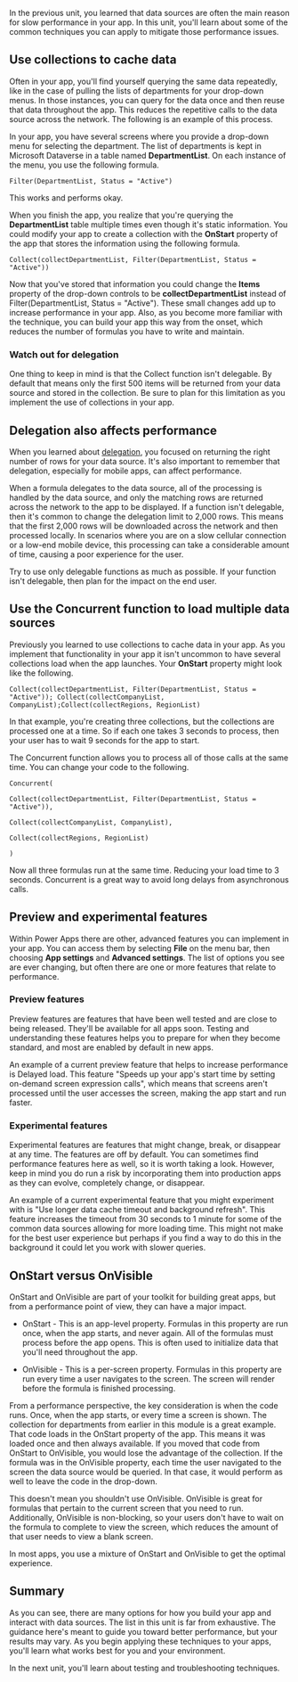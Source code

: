 In the previous unit, you learned that data sources are often the main reason for slow performance in your app. In this unit, you'll learn about some of the common techniques you can apply to mitigate those performance issues.

## Use collections to cache data

Often in your app, you'll find yourself querying the same data repeatedly,
like in the case of pulling the lists of departments for your drop-down menus.
In those instances, you can query for the data once and then reuse that
data throughout the app. This reduces the repetitive calls to the data
source across the network. The following is an example of this process.

In your app, you have several screens where you provide a drop-down menu for
selecting the department. The list of departments is kept in Microsoft Dataverse in a table named **DepartmentList**. On each instance of the
menu, you use the following formula.

```
Filter(DepartmentList, Status = "Active")
```

This works and performs okay.

When you finish the app, you realize that you're querying the
**DepartmentList** table multiple times even though it's static
information. You could modify your app to create a collection with the
**OnStart** property of the app that stores the information using the
following formula.

```
Collect(collectDepartmentList, Filter(DepartmentList, Status = "Active"))
```

Now that you've stored that information you could change the **Items** property of the drop-down controls to be **collectDepartmentList** instead of Filter(DepartmentList, Status = "Active"). These small changes add up to increase performance in your app. Also, as you become more familiar with the technique, you can build your app this way from the onset, which reduces the number of formulas you have to write and maintain.

### Watch out for delegation

One thing to keep in mind is that the Collect function isn't delegable.
By default that means only the first 500 items will be returned from
your data source and stored in the collection. Be sure to plan for this
limitation as you implement the use of collections in your app.

## Delegation also affects performance

When you learned about [delegation](/training/modules/work-with-data-source-limits-powerapps-canvas-app/?azure-portal=true),
you focused on returning the right number of rows for your
data source. It's also important to remember that delegation,
especially for mobile apps, can affect performance.

When a formula delegates to the data source, all of the processing is
handled by the data source, and only the matching rows are returned
across the network to the app to be displayed. If a function isn't
delegable, then it's common to change the delegation limit to
2,000 rows. This means that the first 2,000 rows will be
downloaded across the network and then processed locally. In scenarios
where you are on a slow cellular connection or a low-end mobile device,
this processing can take a considerable amount of time, causing a poor
experience for the user.

Try to use only delegable functions as much as possible. If your
function isn't delegable, then plan for the impact on the end user.

## Use the Concurrent function to load multiple data sources

Previously you learned to use collections to cache data in your app. As
you implement that functionality in your app it isn't uncommon to have
several collections load when the app launches. Your **OnStart** property
might look like the following.

```
Collect(collectDepartmentList, Filter(DepartmentList, Status =
"Active")); Collect(collectCompanyList,
CompanyList);Collect(collectRegions, RegionList)
```

In that example, you're creating three collections, but the collections are
processed one at a time. So if each one takes 3 seconds to process, then
your user has to wait 9 seconds for the app to start.

The Concurrent function allows you to process all of those calls at the
same time. You can change your code to the following.

```
Concurrent(

Collect(collectDepartmentList, Filter(DepartmentList, Status = "Active")),

Collect(collectCompanyList, CompanyList),

Collect(collectRegions, RegionList)

)
```

Now all three formulas run at the same time. Reducing your load time to
3 seconds. Concurrent is a great way to avoid long delays from
asynchronous calls.

## Preview and experimental features

Within Power Apps there are other, advanced features you can
implement in your app. You can access them by selecting **File** on the menu
bar, then choosing **App settings** and **Advanced settings**. The list of
options you see are ever changing, but often there are one or more
features that relate to performance.

### Preview features

Preview features are features that have been well tested and are close to being
released. They'll be available for all apps soon. Testing and
understanding these features helps you to prepare for when they become
standard, and most are enabled by default in new apps.

An example of a current preview feature that helps to increase
performance is Delayed load. This feature "Speeds up your app's start
time by setting on-demand screen expression calls", which means that
screens aren't processed until the user accesses the screen, making the
app start and run faster.

### Experimental features

Experimental features are features that might change, break, or disappear at any time.
The features are off by default. You can sometimes find performance
features here as well, so it is worth taking a look. However, keep in mind
you do run a risk by incorporating them into production apps as they can
evolve, completely change, or disappear.

An example of a current experimental feature that you might experiment with
is "Use longer data cache timeout and background refresh". This
feature increases the timeout from 30 seconds to 1 minute for some of
the common data sources allowing for more loading time. This might not
make for the best user experience but perhaps if you find a way to do
this in the background it could let you work with slower queries.

## OnStart versus OnVisible

OnStart and OnVisible are part of your toolkit for building great apps,
but from a performance point of view, they can have a major impact.

-   OnStart - This is an app-level property. Formulas in this property
    are run once, when the app starts, and never again. All of the
    formulas must process before the app opens. This is often used to
    initialize data that you'll need throughout the app.

-   OnVisible - This is a per-screen property. Formulas in this
    property are run every time a user navigates to the screen. The
    screen will render before the formula is finished processing.

From a performance perspective, the key consideration is when the code runs. Once, when the app starts, or every time a screen is shown. The collection for departments from earlier in this module is a great example. That code loads in the OnStart property of the app. This means it was loaded once and then always available. If you moved that code from OnStart to OnVisible, you would lose the advantage of the collection. If the formula was in the OnVisible property, each time the user navigated to the screen the data source would be queried. In that case, it would perform as well to leave the code in the drop-down.

This doesn't mean you shouldn't use OnVisible. OnVisible is great for
formulas that pertain to the current screen that you need to run.
Additionally, OnVisible is non-blocking, so your users don't have to
wait on the formula to complete to view the screen, which reduces the amount
of that user needs to view a blank screen.

In most apps, you use a mixture of OnStart and OnVisible to get the
optimal experience.

## Summary

As you can see, there are many options for how you build your app and
interact with data sources. The list in this unit is far from exhaustive. The guidance here's meant to guide you toward
better performance, but your results may vary. As you begin applying
these techniques to your apps, you'll learn what works best for you
and your environment.

In the next unit, you'll learn about testing and troubleshooting
techniques.

